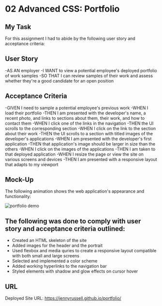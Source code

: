 # 02 Advanced CSS: Portfolio

## My Task

 For this assignment I had to abide by the following user story and acceptance criteria:

## User Story

-AS AN employer
-I WANT to view a potential employee's deployed portfolio of work samples
-SO THAT I can review samples of their work and assess whether they're a good candidate for an open position



## Acceptance Criteria

-GIVEN I need to sample a potential employee's previous work
-WHEN I load their portfolio
-THEN I am presented with the developer's name, a recent photo, and links to sections about them, their work, and how to contact them
-WHEN I click one of the links in the navigation
-THEN the UI scrolls to the corresponding section
-WHEN I click on the link to the section about their work
-THEN the UI scrolls to a section with titled images of the developer's applications
-WHEN I am presented with the developer's first application
-THEN that application's image should be larger in size than the others
-WHEN I click on the images of the applications
-THEN I am taken to that deployed application
-WHEN I resize the page or view the site on various screens and devices
-THEN I am presented with a responsive layout that adapts to my viewport


## Mock-Up

The following animation shows the web application's appearance and functionality:

![portfolio demo](./Assets/02-advanced-css-homework-demo.gif)



## The following was done to comply with user story and acceptance criteria outlined:

- Created an HTML skeleton of the site
- Added images for the header and the portrait
- Used flexbox and media quries to create a responsive layout compatible with both small and large screens
- Selected and implemented a color scheme
- Added working hyperlinks to the navigation bar
- Styled elements with shadow and glow effects on cursor hover



## URL

Deployed Site URL: https://jennyrussell.github.io/portfolio/

